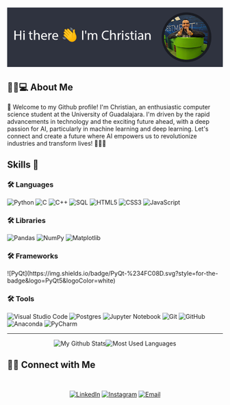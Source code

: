 ![ME](https://github.com/christian-munoz-rdz/christian-munoz-rdz/blob/main/res/yo.jpg)

<h2> 👨🏻💻 About Me </h2>

👋 Welcome to my Github profile! I'm Christian, an enthusiastic computer science student at the University of Guadalajara. I'm driven by the rapid advancements in technology and the exciting future ahead, with a deep passion for AI, particularly in machine learning and deep learning. Let's connect and create a future where AI empowers us to revolutionize industries and transform lives! 🚀🔥🤖

<h2>Skills 💪 </h2>

<h3>🛠 Languages</h3>

![Python](https://img.shields.io/badge/python-3670A0?style=for-the-badge&logo=python&logoColor=ffdd54)
![C](https://img.shields.io/badge/c-%2300599C.svg?style=for-the-badge&logo=c&logoColor=white)
![C++](https://img.shields.io/badge/c++-%2300599C.svg?style=for-the-badge&logo=c%2B%2B&logoColor=white)
![SQL](https://img.shields.io/badge/sql-%2300599C.svg?style=for-the-badge&logo=sql&logoColor=white)
![HTML5](https://img.shields.io/badge/html5-FF7A1D.svg?style=for-the-badge&logo=html5&logoColor=white)
![CSS3](https://img.shields.io/badge/css3-14B1D1.svg?style=for-the-badge&logo=css3&logoColor=white)
![JavaScript](https://img.shields.io/badge/javascript-FFCC33.svg?style=for-the-badge&logo=javascript&logoColor=white)
<h3>🛠 Libraries</h3>

![Pandas](https://img.shields.io/badge/pandas-%23150458.svg?style=for-the-badge&logo=pandas&logoColor=white)
![NumPy](https://img.shields.io/badge/numpy-%23013243.svg?style=for-the-badge&logo=numpy&logoColor=white)
![Matplotlib](https://img.shields.io/badge/Matplotlib-%23ffffff.svg?style=for-the-badge&logo=Matplotlib&logoColor=black)

<h3>🛠 Frameworks</h3>
![PyQt](https://img.shields.io/badge/PyQt-%234FC08D.svg?style=for-the-badge&logo=PyQt5&logoColor=white)

<h3>🛠 Tools</h3>

![Visual Studio Code](https://img.shields.io/badge/Visual%20Studio%20Code-0078d7.svg?style=for-the-badge&logo=visual-studio-code&logoColor=white)
![Postgres](https://img.shields.io/badge/postgres-%23316192.svg?style=for-the-badge&logo=postgresql&logoColor=white)
![Jupyter Notebook](https://img.shields.io/badge/jupyter-%23FA0F00.svg?style=for-the-badge&logo=jupyter&logoColor=white)
![Git](https://img.shields.io/badge/git-%23F05033.svg?style=for-the-badge&logo=git&logoColor=white)
![GitHub](https://img.shields.io/badge/github-%23121011.svg?style=for-the-badge&logo=github&logoColor=white)
![Anaconda](https://img.shields.io/badge/Anaconda-%2344A833.svg?style=for-the-badge&logo=anaconda&logoColor=white)
![PyCharm](https://img.shields.io/badge/PyCharm-%23000000.svg?style=for-the-badge&logo=PyCharm&logoColor=white)

<hr>

<p align="center"><img alt="My Github Stats" height=130 src="https://github-readme-stats.vercel.app/api?username=christian-munoz-rdz&show_icons=true&theme=nord"><img alt="Most Used Languages" height=130 src="https://github-readme-stats.vercel.app/api/top-langs/?username=christian-munoz-rdz&layout=compact&theme=nord"></p>

<h2> 🤝🏻 Connect with Me </h2>
<br>
<p align="center">
<a href="https://www.linkedin.com/in/christian-munoz-rdz/"><img alt="LinkedIn" src="https://img.shields.io/badge/LinkedIn-Christian%20Muñoz-blue?style=flat-square&logo=linkedin"></a>
<a href="https://www.instagram.com/stockfish098/"><img alt="Instagram" src="https://img.shields.io/badge/Instagram-stockfish098-black?style=flat-square&logo=instagram"></a>
<a href="mailto:christian.munoz.contacto@gmail.com"><img alt="Email" src="https://img.shields.io/badge/Email-christian.munoz.contacto@gmail.com-blue?style=flat-square&logo=gmail"></a>
</p>